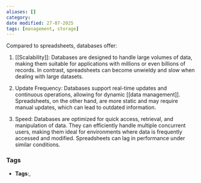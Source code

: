 ```yaml
---
aliases: []
category:
date modified: 27-07-2025
tags: [management, storage]
---
```

Compared to spreadsheets, databases offer:

1. [[Scalability]]: Databases are designed to handle large volumes of data, making them suitable for applications with millions or even billions of records. In contrast, spreadsheets can become unwieldy and slow when dealing with large datasets.

2. Update Frequency: Databases support real-time updates and continuous operations, allowing for dynamic [[data management]]. Spreadsheets, on the other hand, are more static and may require manual updates, which can lead to outdated information.

3. Speed: Databases are optimized for quick access, retrieval, and manipulation of data. They can efficiently handle multiple concurrent users, making them ideal for environments where data is frequently accessed and modified. Spreadsheets can lag in performance under similar conditions.

### Tags
- **Tags**:,
